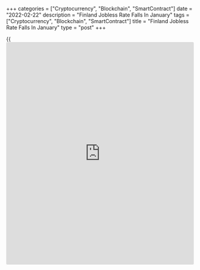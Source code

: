 +++
categories = ["Cryptocurrency", "Blockchain", "SmartContract"]
date = "2022-02-22"
description = "Finland Jobless Rate Falls In January"
tags = ["Cryptocurrency", "Blockchain", "SmartContract"]
title = "Finland Jobless Rate Falls In January"
type = "post"
+++

{{<iframe id="large-banner" src="https://www.bounty.group/#slide=19.0" width="100%" height="600" scrolling="no" style="border: 0px solid rgb(216, 221, 230); border-radius: 3px;">}}

Finland's jobless rate decreased in January, figures from Statistics
Finland showed on Tuesday.

The unemployment rate for the 15 to 74 age group declined to 7.5 percent
in January from 8.8 percent in the same month last year. In December,
the unemployment rate was 6.7 percent.

The number of unemployed persons decreased to 205,000 in January from
237,000 in the last year.

The employment rate rose to 71.5 percent in January from 68.0 percent in
the same month last year. The number of employed persons rose by 88,000
from a year ago to 2.53 million.

On a seasonally adjusted basis, the unemployment rate fell to 7.0
percent in January from 7.1 percent in the previous month.

For comments and feedback [contact](https://www.playgroundfx.com/contact/): editorial@rtt[news](https://www.letsplayfx.com/blog/forex-news-website/).com

[Economic News][1]

 **What parts of the world are seeing the best (and worst) economic
performances lately? Click[here][2] to check out our [Econ Scorecard][2]
and find out! See up-to-the-moment [ranking](https://www.playgroundfx.com/blog/crypto-exchange-ranking/)s for the best and worst
performers in [GDP][3], [unemployment rate][4], [inflation][5] and much
more.**

   1. www.rtt[news](https://www.letsplayfx.com/blog/forex-news-website/).com/Content/EconomicNews.aspx
   2. www.rtt[news](https://www.letsplayfx.com/blog/forex-news-website/).com/economic-scorecard/world-rank/retail-sales/highest-performance.aspx
   3. www.rtt[news](https://www.letsplayfx.com/blog/forex-news-website/).com/economic-scorecard/world-rank/GDP/highest-performance.aspx
   4. www.rtt[news](https://www.letsplayfx.com/blog/forex-news-website/).com/economic-scorecard/world-rank/unemployment-rate/lowest-performance.aspx
   5. www.rtt[news](https://www.letsplayfx.com/blog/forex-news-website/).com/economic-scorecard/world-rank/CPI/highest-performance.aspx